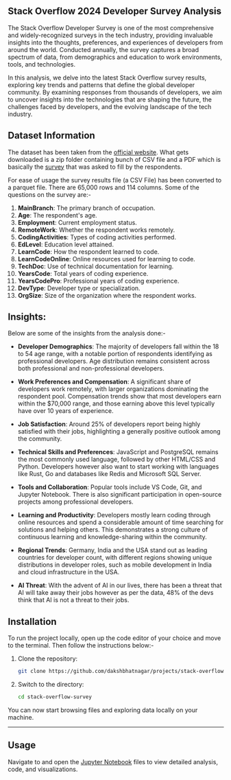 ## Stack Overflow 2024 Developer Survey Analysis

The Stack Overflow Developer Survey is one of the most comprehensive and widely-recognized surveys in the tech industry, providing invaluable insights into the thoughts, preferences, and experiences of developers from around the world. Conducted annually, the survey captures a broad spectrum of data, from demographics and education to work environments, tools, and technologies.

In this analysis, we delve into the latest Stack Overflow survey results, exploring key trends and patterns that define the global developer community. By examining responses from thousands of developers, we aim to uncover insights into the technologies that are shaping the future, the challenges faced by developers, and the evolving landscape of the tech industry. 

## Dataset Information

The dataset has been taken from the [official website](https://survey.stackoverflow.co). What gets downloaded is a zip folder containing bunch of CSV file and a PDF which is basically the [survey](Survey.pdf) that was asked to fill by the respondents.

For ease of usage the survey results file (a CSV File) has been converted to a parquet file. There are 65,000 rows and 114 columns. Some of the questions on the survey are:-

1. **MainBranch**: The primary branch of occupation.
2. **Age**: The respondent's age.
3. **Employment**: Current employment status.
4. **RemoteWork**: Whether the respondent works remotely.
5. **CodingActivities**: Types of coding activities performed.
6. **EdLevel**: Education level attained.
7. **LearnCode**: How the respondent learned to code.
8. **LearnCodeOnline**: Online resources used for learning to code.
9. **TechDoc**: Use of technical documentation for learning.
10. **YearsCode**: Total years of coding experience.
11. **YearsCodePro**: Professional years of coding experience.
12. **DevType**: Developer type or specialization.
13. **OrgSize**: Size of the organization where the respondent works.


## Insights:

Below are some of the insights from the analysis done:-

- **Developer Demographics**: The majority of developers fall within the 18 to 54 age range, with a notable portion of respondents identifying as professional developers. Age distribution remains consistent across both professional and non-professional developers.

- **Work Preferences and Compensation**: A significant share of developers work remotely, with larger organizations dominating the respondent pool. Compensation trends show that most developers earn within the $70,000 range, and those earning above this level typically have over 10 years of experience.

- **Job Satisfaction**: Around 25% of developers report being highly satisfied with their jobs, highlighting a generally positive outlook among the community.

- **Technical Skills and Preferences**: JavaScript and PostgreSQL remains the most commonly used language, followed by other HTML/CSS and Python. Developers however also want to start working with languages like Rust, Go and databases like Redis and Microsoft SQL Server.  

- **Tools and Collaboration**: Popular tools include VS Code, Git, and Jupyter Notebook. There is also significant participation in open-source projects among professional developers.

- **Learning and Productivity**: Developers mostly learn coding through online resources and spend a considerable amount of time searching for solutions and helping others. This demonstrates a strong culture of continuous learning and knowledge-sharing within the community.

- **Regional Trends**: Germany, India and the USA stand out as leading countries for developer count, with different regions showing unique distributions in developer roles, such as mobile development in India and cloud infrastructure in the USA.

- **AI Threat**: With the advent of AI in our lives, there has been a threat that AI will take away their jobs however as per the data, 48% of the devs think that AI is not a threat to their jobs.

## Installation

To run the project locally, open up the code editor of your choice and move to the terminal. Then follow the instructions below:-

1. Clone the repository:

   ```bash
   git clone https://github.com/dakshbhatnagar/projects/stack-overflow-survey.git
   ```

2. Switch to the directory:
   ```bash
   cd stack-overflow-survey
   ```

You can now start browsing files and exploring data locally on your machine.
   
---
## Usage

Navigate to and open the [Jupyter Notebook](analysis.ipynb) files to view detailed analysis, code, and visualizations.
